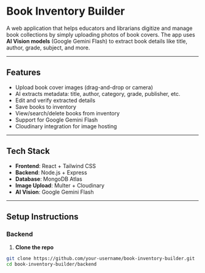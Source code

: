 # Book Inventory Builder

A web application that helps educators and librarians digitize and manage book collections by simply uploading photos of book covers. The app uses **AI Vision models** (Google Gemini Flash) to extract book details like title, author, grade, subject, and more.

---

## Features

- Upload book cover images (drag-and-drop or camera)
- AI extracts metadata: title, author, category, grade, publisher, etc.
- Edit and verify extracted details
- Save books to inventory
- View/search/delete books from inventory
- Support for Google Gemini Flash
- Cloudinary integration for image hosting

---

## Tech Stack

- **Frontend**: React + Tailwind CSS
- **Backend**: Node.js + Express
- **Database**: MongoDB Atlas
- **Image Upload**: Multer + Cloudinary
- **AI Vision**: Google Gemini Flash

---

## Setup Instructions

### Backend

1. **Clone the repo**

```bash
git clone https://github.com/your-username/book-inventory-builder.git
cd book-inventory-builder/backend
